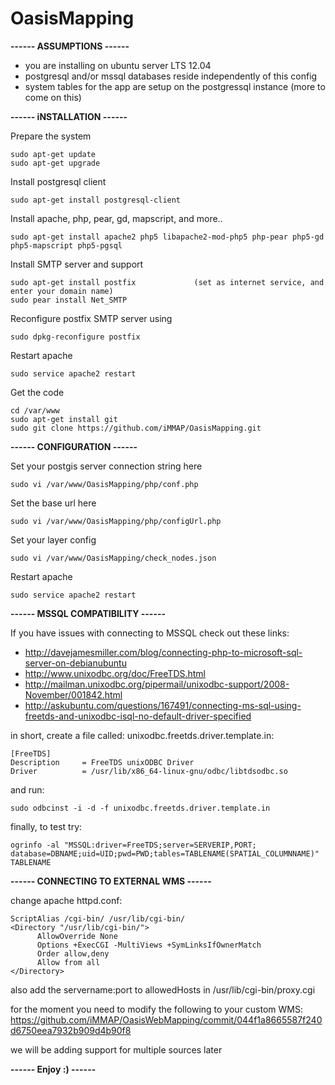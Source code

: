 OasisMapping
============

<b>------ ASSUMPTIONS ------</b>
- you are installing on ubuntu server LTS 12.04
- postgresql and/or mssql databases reside independently of this config
- system tables for the app are setup on the postgressql instance (more to come on this)

<b>------ iNSTALLATION ------</b>         

Prepare the system

    sudo apt-get update
    sudo apt-get upgrade

Install postgresql client

    sudo apt-get install postgresql-client 
    
Install apache, php, pear, gd, mapscript, and more..

    sudo apt-get install apache2 php5 libapache2-mod-php5 php-pear php5-gd php5-mapscript php5-pgsql
    
Install SMTP server and support

    sudo apt-get install postfix             (set as internet service, and enter your domain name)
    sudo pear install Net_SMTP
    
Reconfigure postfix SMTP server using

    sudo dpkg-reconfigure postfix
    
Restart apache

    sudo service apache2 restart
    
Get the code

    cd /var/www
    sudo apt-get install git
    sudo git clone https://github.com/iMMAP/OasisMapping.git

<b>------ CONFIGURATION ------</b>   

Set your postgis server connection string here   

    sudo vi /var/www/OasisMapping/php/conf.php
    
Set the base url here 

    sudo vi /var/www/OasisMapping/php/configUrl.php  
    
Set your layer config

    sudo vi /var/www/OasisMapping/check_nodes.json

Restart apache

    sudo service apache2 restart
    
<b>------ MSSQL COMPATIBILITY ------</b>   

If you have issues with connecting to MSSQL check out these links:
- http://davejamesmiller.com/blog/connecting-php-to-microsoft-sql-server-on-debianubuntu
- http://www.unixodbc.org/doc/FreeTDS.html
- http://mailman.unixodbc.org/pipermail/unixodbc-support/2008-November/001842.html
- http://askubuntu.com/questions/167491/connecting-ms-sql-using-freetds-and-unixodbc-isql-no-default-driver-specified
   

in short, create a file called: unixodbc.freetds.driver.template.in:

    [FreeTDS]
    Description     = FreeTDS unixODBC Driver
    Driver          = /usr/lib/x86_64-linux-gnu/odbc/libtdsodbc.so
    
and run: 

    sudo odbcinst -i -d -f unixodbc.freetds.driver.template.in

finally, to test try:

    ogrinfo -al "MSSQL:driver=FreeTDS;server=SERVERIP,PORT;
    database=DBNAME;uid=UID;pwd=PWD;tables=TABLENAME(SPATIAL_COLUMNNAME)" TABLENAME

<b>------ CONNECTING TO EXTERNAL WMS ------</b>   

change apache httpd.conf:

    ScriptAlias /cgi-bin/ /usr/lib/cgi-bin/
    <Directory "/usr/lib/cgi-bin/">
          AllowOverride None
          Options +ExecCGI -MultiViews +SymLinksIfOwnerMatch
          Order allow,deny
          Allow from all
    </Directory>
    
also add the servername:port to allowedHosts in /usr/lib/cgi-bin/proxy.cgi

for the moment you need to modify the following to your custom WMS:
https://github.com/iMMAP/OasisWebMapping/commit/044f1a8665587f240d6750eea7932b909d4b90f8

we will be adding support for multiple sources later

<b>------ Enjoy :) ------</b>   

